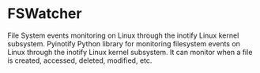# FSWatcher
File System events monitoring on Linux through the inotify Linux kernel subsystem. Pyinotify Python library for monitoring filesystem events on Linux through the inotify Linux kernel subsystem. It can monitor when a file is created, accessed, deleted, modified, etc.
